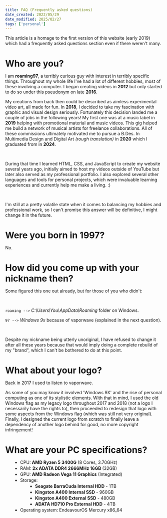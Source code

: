 ```yaml
---
title: FAQ (Frequently asked questions)
date_created: 2022/05/29
date_modified: 2025/02/27
tags: ['personal']
---
```


This article is a homage to the first version of this website (early 2019)
which had a frequently asked questions section even if there weren't many.

<br />

# Who are you?

I am **roaming97**, a terribly curious guy with interest in terribly specific things. Throughout my whole life I've had a lot of different hobbies, most of these involving a computer. I began creating videos in **2012** but only started to do so under this pseudonym on late **2016**.

My creations from back then could be described as aimless experimental video art, all made for fun. In **2018**, I decided to take my fascination with graphic and visual design seriously. Fortunately this decision landed me a couple of jobs in the following years! My first one was at a music label in **2019** helping with promotional material and music videos. This gig helped me build a network of musical artists for freelance collaborations. All of these commissions ultimately motivated me to pursue a B.Des. In Multimedia Design and Digital Art _(rough translation)_ in **2020** which I graduated from in **2024**.

<br />

During that time I learned HTML, CSS, and JavaScript to create my website several years ago, initially aimed to host my videos outside of YouTube but later also served as my professional portfolio. I also explored several other languages and tools for personal projects, which were invaluable learning experiences and currently help me make a living. :)

<br />

I'm still at a pretty volatile state when it comes to balancing my hobbies and professional work, so I can't promise this answer will be definitive, I might change it in the future.

<br />

# Were you born in 1997?

No.

<br />

# How did you come up with your nickname then?

Some figured this one out already, but for those of you who didn't:

<br />

`roaming -->` _C:\Users\You\AppData\Roaming_ folder on Windows.

`97 -->` _Windows 9x_ because of vaporwave (explained in the next question).

<br />

Despite my nickname being utterly unoriginal, I have refused to change it after all these years
because that would imply doing a complete rebuild of my "brand", which I can't be bothered to do at this point.

<br />

# What about your logo?

Back in 2017 I used to listen to vaporwave.

As some of you may know it involved 'Windows 9X' and the rise of personal computing as one of its stylistic elements. With that in mind, I used the old Windows flag as my legacy logo throughout 2017 and 2018 (not a logo I necessarily have the rights to), then proceeded to redesign that logo with some aspects from the Windows flag (which was still not very original). Finally, I designed the current logo from scratch to finally leave a dependency of another logo behind for good, no more copyright infringement!

<br />

# What are your PC specifications?

- CPU: **AMD Ryzen 5 3400G** (8 Cores, 3.70GHz)
- RAM: **2x ADATA DDR4 2666MHz 16GB** (32GB)
- GPU: **AMD Radeon Vega 11 Graphics** (Integrated)
- Storage:
-   - **Seagate BarraCuda Internal HDD** - 1TB
-   - **Kingston A400 Internal SSD** - 960GB
-   - **Kingston A400 External SSD** - 480GB
-   - **ADATA HD710 Pro External HDD** - 4TB
- Operating system: EndeavourOS Mercury x86_64

<style>
    h1 {
        margin: 0.5rem 0;
        font-weight: bold;
        text-align: left;
    }
    h1 > a {
        text-decoration: none;
    }
    ul {
        display: flex;
        flex-direction: column;
        gap: 2px;
    }
    ul > li {
        margin-left: 1.5rem;
        list-style-type: disc; 
    }
    ul > li:has(li) {
        list-style-type: none;
    }
</style>
